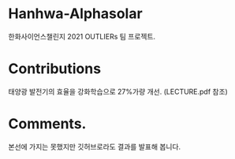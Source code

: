 # Hanhwa-Alphasolar
한화사이언스챌린지 2021 OUTLIERs 팀 프로젝트.   

# Contributions
태양광 발전기의 효율을 강화학습으로 27%가량 개선. (LECTURE.pdf 참조)

# Comments.  
본선에 가지는 못했지만 깃허브로라도 결과를 발표해 봅니다.

